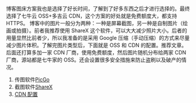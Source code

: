 博客图床方案我也是选择了好长时间，了解到了好多东西之后才进行选择的。最终选择了七牛云 OSS+多吉云 CDN，这个方案的好处就是免费额度大，都支持 HTTPS。
博客中的图片一般分为两种：一种是屏幕截图，另一种是自制图片（绘画或拍摄）。前者我推荐使用 ShareX 这个软件，可以大大减少照片大小。后者的用量显然比前者少，所以我准备的是采用 Google 压缩（手动压缩）的方式来尽量减少图片体积。了解完图片类型后，下面就是 OSS 和 CDN 的配置。推荐文章。后面还打算多加一家 CDN 厂商，使用免费额度，然后图片随机分布给两家 CDN 厂商，源站都是七牛家的 OSS。还会设置很多安全措施来防止盗刷以及破产的情况。

1. 传图软件[PicGo](https://picgo.github.io/PicGo-Doc/)
2. 截图软件[ShareX](https://base.bangwu.top/software/ShareX/)
3. [CDN 配置](https://base.bangwu.top/environment/CDN%E6%97%A5%E8%AE%B0/)
